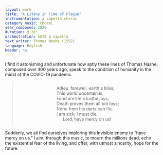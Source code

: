```yaml
---
layout: work
title: "A Litany in Time of Plague"
instrumentation: a capella chorus
category_music: Choral
year_composed: 2020
duration: 9'30"
orchestration: SATB a capella
text_writer: Thomas Nashe (1592)
language: English
header: no
---
```


I find it astonishing and unfortunate how aptly these lines of Thomas Nashe, composed over 400 years ago, speak to the condition of humanity in the midst of the COVID-19 pandemic.

<blockquote>
<div style="text-align: center;">
<p style="display: inline-block; text-align: left;">Adieu, farewell, earth's bliss;<br>
This world uncertain is;<br>
Fond are life's lustful joys;<br>
Death proves them all but toys;<br>
None from his darts can fly;<br>
I am sick, I must die.<br>
<span style="margin-left:10%;">Lord, have mercy on us!</span></p>
    </div>
</blockquote>

Suddenly, we all find ourselves imploring this invisible enemy to “have mercy on us.” I aim, through this music, to mourn the millions dead, echo the existential fear of the living, and offer, with utmost sincerity, hope for the future.